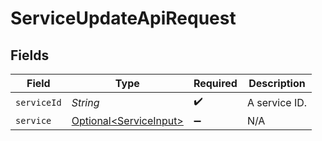 # ServiceUpdateApiRequest


## Fields

| Field                                                              | Type                                                               | Required                                                           | Description                                                        |
| ------------------------------------------------------------------ | ------------------------------------------------------------------ | ------------------------------------------------------------------ | ------------------------------------------------------------------ |
| `serviceId`                                                        | *String*                                                           | :heavy_check_mark:                                                 | A service ID.                                                      |
| `service`                                                          | [Optional\<ServiceInput>](../../models/components/ServiceInput.md) | :heavy_minus_sign:                                                 | N/A                                                                |